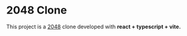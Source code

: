 # 2048 Clone

This project is a [2048](https://play2048.co/ ) clone developed with **react + typescript + vite.**